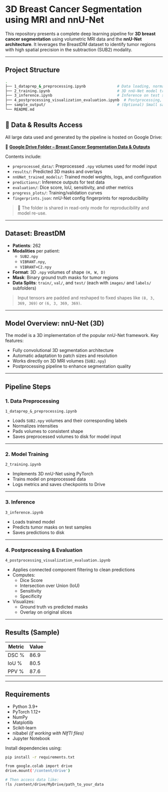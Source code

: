 # 3D Breast Cancer Segmentation using MRI and nnU-Net

This repository presents a complete deep learning pipeline for **3D breast cancer segmentation** using volumetric MRI data and the **nnU-Net architecture**. It leverages the BreastDM dataset to identify tumor regions with high spatial precision in the subtraction (SUB2) modality.

---

## Project Structure

```bash
.
├── 1_dataprep_&_preprocessing.ipynb              # Data loading, normalization, padding
├── 2_training.ipynb                              # 3D nnU-Net model training (PyTorch)
├── 3_inference.ipynb                             # Inference on test samples
├── 4_postprocessing_visualization_evaluation.ipynb  # Postprocessing, visualization, evaluation
├── sample_output/                                # (Optional) Small sample predictions for quick testing
└── README.md

```

## 📂 Data & Results Access

All large data used and generated by the pipeline is hosted on Google Drive:

🔗 [**Google Drive Folder – Breast Cancer Segmentation Data & Outputs**](https://drive.google.com/drive/folders/1qsWCs7Kgdx3kHS0HAzy1GjV-gVhqODOI?usp=sharing)

Contents include:
- `preprocessed_data/`: Preprocessed `.npy` volumes used for model input
- `results/`: Predicted 3D masks and overlays
- `nnUNet_trained_models/`: Trained model weights, logs, and configuration
- `predictions/`: Inference outputs for test data
- `evaluation/`: Dice score, IoU, sensitivity, and other metrics
- `progress_plots/`: Training/validation curves
- `fingerprints.json`: nnU-Net config fingerprints for reproducibility

> 🔐 The folder is shared in read-only mode for reproducibility and model re-use.

---

## Dataset: BreastDM

- **Patients**: 262
- **Modalities** per patient:
  - `SUB2.npy`
  - `VIBRANT.npy`,
  - `VIBRANT+C2.npy`
- **Format**: 3D `.npy` volumes of shape `(H, W, D)`
- **Mask**: Binary ground truth masks for tumor regions
- **Data Splits**: `train/`, `val/`, and `test/` (each with `images/` and `labels/` subfolders)

> Input tensors are padded and reshaped to fixed shapes like `(8, 3, 369, 369)` or `(6, 3, 369, 369)`.

---

## Model Overview: nnU-Net (3D)

The model is a 3D implementation of the popular nnU-Net framework. Key features:

- Fully convolutional 3D segmentation architecture
- Automatic adaptation to patch sizes and resolution
- Works directly on 3D MRI volumes (`SUB2.npy`)
- Postprocessing pipeline to enhance segmentation quality

---

## Pipeline Steps

### 1. Data Preprocessing  
 `1_dataprep_&_preprocessing.ipynb`

- Loads `SUB2.npy` volumes and their corresponding labels
- Normalizes intensities
- Pads volumes to consistent shape
- Saves preprocessed volumes to disk for model input

---

### 2. Model Training  
 `2_training.ipynb`

- Implements 3D nnU-Net using PyTorch
- Trains model on preprocessed data
- Logs metrics and saves checkpoints to Drive

---

### 3. Inference  
 `3_inference.ipynb`

- Loads trained model
- Predicts tumor masks on test samples
- Saves predictions to disk

---

### 4. Postprocessing & Evaluation  
 `4_postprocessing_visualization_evaluation.ipynb`

- Applies connected component filtering to clean predictions
- Computes:
  - Dice Score
  - Intersection over Union (IoU)
  - Sensitivity
  - Specificity
- Visualizes:
  - Ground truth vs predicted masks
  - Overlay on original slices

---

## Results (Sample)

| Metric  | Value |
|------   |-------|
| DSC %   |  86.9 |
| IoU %   |  80.5 |
| PPV %   |  87.6 |


---

## Requirements

- Python 3.9+
- PyTorch 1.12+
- NumPy
- Matplotlib
- Scikit-learn
- nibabel *(if working with NIfTI files)*
- Jupyter Notebook

Install dependencies using:

```bash
pip install -r requirements.txt
```

```bash
from google.colab import drive
drive.mount('/content/drive')

# Then access data like:
!ls /content/drive/MyDrive/path_to_your_data
```
